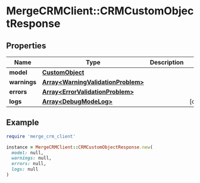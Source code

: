 # MergeCRMClient::CRMCustomObjectResponse

## Properties

| Name | Type | Description | Notes |
| ---- | ---- | ----------- | ----- |
| **model** | [**CustomObject**](CustomObject.md) |  |  |
| **warnings** | [**Array&lt;WarningValidationProblem&gt;**](WarningValidationProblem.md) |  |  |
| **errors** | [**Array&lt;ErrorValidationProblem&gt;**](ErrorValidationProblem.md) |  |  |
| **logs** | [**Array&lt;DebugModeLog&gt;**](DebugModeLog.md) |  | [optional] |

## Example

```ruby
require 'merge_crm_client'

instance = MergeCRMClient::CRMCustomObjectResponse.new(
  model: null,
  warnings: null,
  errors: null,
  logs: null
)
```

